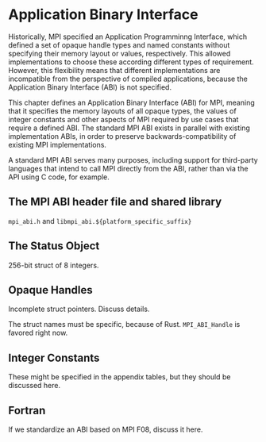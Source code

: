 # Application Binary Interface

Historically, MPI specified an Application Programminng Interface, which defined
a set of opaque handle types and named constants without specifying their memory
layout or values, respectively.
This allowed implementations to choose these according different types of requirement.
However, this flexibility means that different implementations are incompatible
from the perspective of compiled applications, because the Application Binary Interface (ABI)
is not specified.

This chapter defines an Application Binary Interface (ABI) for MPI, meaning that it specifies
the memory layouts of all opaque types, the values of integer constants and other aspects
of MPI required by use cases that require a defined ABI.
The standard MPI ABI exists in parallel with existing implementation ABIs, in order to
preserve backwards-compatibility of existing MPI implementations.

A standard MPI ABI serves many purposes, including support for third-party languages
that intend to call MPI directly from the ABI, rather than via the API using C code, for example.

## The MPI ABI header file and shared library

`mpi_abi.h` and `libmpi_abi.${platform_specific_suffix}`

## The Status Object

256-bit struct of 8 integers.

## Opaque Handles

Incomplete struct pointers.  Discuss details.

The struct names must be specific, because of Rust.  `MPI_ABI_Handle` is favored right now.

## Integer Constants

These might be specified in the appendix tables, but they should be discussed here.

## Fortran

If we standardize an ABI based on MPI F08, discuss it here.


